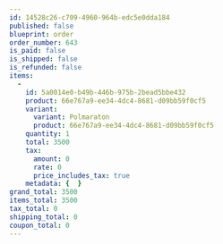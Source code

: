 ```yaml
---
id: 14528c26-c709-4960-964b-edc5e0dda184
published: false
blueprint: order
order_number: 643
is_paid: false
is_shipped: false
is_refunded: false
items:
  -
    id: 5a0014e0-b49b-446b-975b-2bead5bbe432
    product: 66e767a9-ee34-4dc4-8681-d09bb59f0cf5
    variant:
      variant: Polmaraton
      product: 66e767a9-ee34-4dc4-8681-d09bb59f0cf5
    quantity: 1
    total: 3500
    tax:
      amount: 0
      rate: 0
      price_includes_tax: true
    metadata: {  }
grand_total: 3500
items_total: 3500
tax_total: 0
shipping_total: 0
coupon_total: 0
---
```

